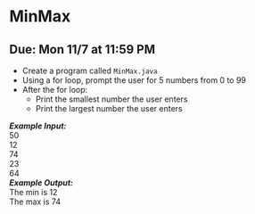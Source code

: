 # MinMax

## Due: Mon 11/7 at 11:59 PM

- Create a program called `MinMax.java`
- Using a for loop, prompt the user for 5 numbers from 0 to 99
- After the for loop:
  - Print the smallest number the user enters
  - Print the largest number the user enters

***Example Input:***\
50\
12\
74\
23\
64\
***Example Output:***\
The min is 12\
The max is 74
